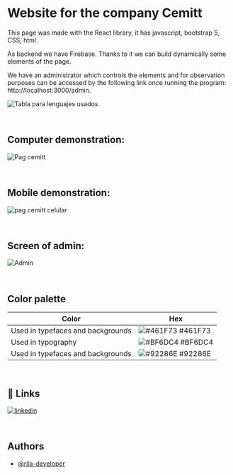 # Website for the company Cemitt

This page was made with the React library, it has javascript, bootstrap 5, CSS, html. </br>

As backend we have Firebase. Thanks to it we can build dynamically some elements of the page. </br>

We have an administrator which controls the elements and for observation purposes can be accessed by the following link once running the program: http://localhost:3000/admin. </br>
 

![Tabla para lenguajes usados](https://user-images.githubusercontent.com/83847147/236964681-10c36cc5-3c9a-487b-af9d-fa38b541a71f.svg)


</br>

## Computer demonstration:
![Pag cemitt](https://user-images.githubusercontent.com/83847147/236956218-191dd2c5-63e6-47ad-b8e6-d3bb2f09ddf1.gif)

</br>

## Mobile demonstration: 
![pag cemitt celular](https://user-images.githubusercontent.com/83847147/236964374-03935c36-d7b6-48c4-9b12-9f3dc6434b44.gif)


</br>

## Screen of admin: 
![Admin](https://user-images.githubusercontent.com/83847147/236963656-45a7bf45-9e5b-4e63-a8e7-e88eca2799aa.gif)

</br>

## Color palette

| Color             | Hex                                                                |
| ----------------- | ------------------------------------------------------------------ |
| Used in typefaces and backgrounds | ![#461F73](https://via.placeholder.com/10/461F73?text=+) #461F73 |
| Used in typography | ![#BF6DC4](https://via.placeholder.com/10/BF6DC4?text=+) #BF6DC4 |
| Used in typefaces and backgrounds | ![#92286E](https://via.placeholder.com/10/92286E?text=+) #92286E |

</br>

## 🔗 Links

[![linkedin](https://img.shields.io/badge/linkedin-0A66C2?style=for-the-badge&logo=linkedin&logoColor=white)](https://www.linkedin.com/in/rjla-developer/)

</br>

## Authors

- [@rjla-developer](https://www.github.com/rjla-developer)



